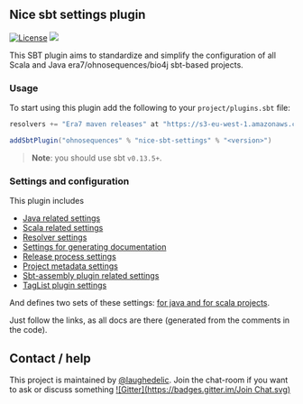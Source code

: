 ## Nice sbt settings plugin  

[![License](https://img.shields.io/badge/license-AGPLv3-blue.svg)](https://tldrlegal.com/license/gnu-affero-general-public-license-v3-%28agpl-3.0%29)
[![](https://img.shields.io/github/release/ohnosequences/nice-sbt-settings.svg)](https://github.com/ohnosequences/nice-sbt-settings/releases/latest)

This SBT plugin aims to standardize and simplify the configuration of all Scala and Java era7/ohnosequences/bio4j sbt-based projects.

### Usage

To start using this plugin add the following to your `project/plugins.sbt` file:

```scala
resolvers += "Era7 maven releases" at "https://s3-eu-west-1.amazonaws.com/releases.era7.com"

addSbtPlugin("ohnosequences" % "nice-sbt-settings" % "<version>")
```

> **Note**: you should use sbt `v0.13.5+`.


### Settings and configuration

This plugin includes

* [Java related settings][JavaSettings]
* [Scala related settings][ScalaSettings]
* [Resolver settings][ResolverSettings]
* [Settings for generating documentation][DocumentationSettings]
* [Release process settings][ReleaseSettings]
* [Project metadata settings][MetadataSettings]
* [Sbt-assembly plugin related settings][AssemblySettings]
* [TagList plugin settings][TagListSettings]

And defines two sets of these settings: [for java and for scala projects][NiceProjectConfigs].

Just follow the links, as all docs are there (generated from the comments in the code).

## Contact / help

This project is maintained by [@laughedelic](https://github.com/laughedelic). Join the chat-room if you want to ask or discuss something
[![Gitter](https://badges.gitter.im/Join Chat.svg)](https://gitter.im/ohnosequences/nice-sbt-settings?utm_source=badge&utm_medium=badge&utm_campaign=pr-badge)


[JavaSettings]: docs/src/main/scala/JavaSettings.scala.md
[ScalaSettings]: docs/src/main/scala/ScalaSettings.scala.md
[ResolverSettings]: docs/src/main/scala/ResolverSettings.scala.md
[DocumentationSettings]: docs/src/main/scala/DocumentationSettings.scala.md
[ReleaseSettings]: docs/src/main/scala/ReleaseSettings.scala.md
[MetadataSettings]: docs/src/main/scala/MetadataSettings.scala.md
[AssemblySettings]: docs/src/main/scala/AssemblySettings.scala.md
[TagListSettings]: docs/src/main/scala/TagListSettings.scala.md
[NiceProjectConfigs]: docs/src/main/scala/NiceProjectConfigs.scala.md
